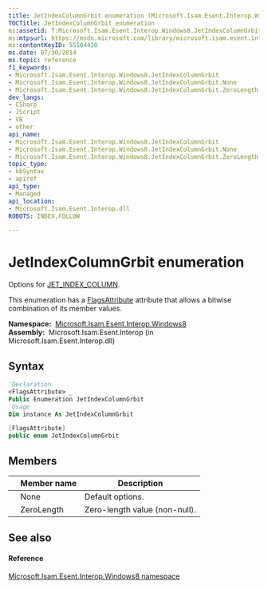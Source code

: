 ```yaml
---
title: JetIndexColumnGrbit enumeration (Microsoft.Isam.Esent.Interop.Windows8)
TOCTitle: JetIndexColumnGrbit enumeration
ms:assetid: T:Microsoft.Isam.Esent.Interop.Windows8.JetIndexColumnGrbit
ms:mtpsurl: https://msdn.microsoft.com/library/microsoft.isam.esent.interop.windows8.jetindexcolumngrbit(v=EXCHG.10)
ms:contentKeyID: 55104420
ms.date: 07/30/2014
ms.topic: reference
f1_keywords:
- Microsoft.Isam.Esent.Interop.Windows8.JetIndexColumnGrbit
- Microsoft.Isam.Esent.Interop.Windows8.JetIndexColumnGrbit.None
- Microsoft.Isam.Esent.Interop.Windows8.JetIndexColumnGrbit.ZeroLength
dev_langs:
- CSharp
- JScript
- VB
- other
api_name: 
- Microsoft.Isam.Esent.Interop.Windows8.JetIndexColumnGrbit
- Microsoft.Isam.Esent.Interop.Windows8.JetIndexColumnGrbit.None
- Microsoft.Isam.Esent.Interop.Windows8.JetIndexColumnGrbit.ZeroLength
topic_type: 
- kbSyntax
- apiref
api_type: 
- Managed
api_location: 
- Microsoft.Isam.Esent.Interop.dll
ROBOTS: INDEX,FOLLOW

---
```


# JetIndexColumnGrbit enumeration

Options for [JET_INDEX_COLUMN](./jet-index-column-class.md).

This enumeration has a [FlagsAttribute](/dotnet/api/system.flagsattribute) attribute that allows a bitwise combination of its member values.

**Namespace:**  [Microsoft.Isam.Esent.Interop.Windows8](./microsoft.isam.esent.interop.windows8-namespace.md)  
**Assembly:**  Microsoft.Isam.Esent.Interop (in Microsoft.Isam.Esent.Interop.dll)

## Syntax

``` vb
'Declaration
<FlagsAttribute> _
Public Enumeration JetIndexColumnGrbit
'Usage
Dim instance As JetIndexColumnGrbit
```

``` csharp
[FlagsAttribute]
public enum JetIndexColumnGrbit
```

## Members

<table>
<thead>
<tr class="header">
<th></th>
<th>Member name</th>
<th>Description</th>
</tr>
</thead>
<tbody>
<tr class="odd">
<td></td>
<td>None</td>
<td>Default options.</td>
</tr>
<tr class="even">
<td></td>
<td>ZeroLength</td>
<td>Zero-length value (non-null).</td>
</tr>
</tbody>
</table>


## See also

#### Reference

[Microsoft.Isam.Esent.Interop.Windows8 namespace](./microsoft.isam.esent.interop.windows8-namespace.md)